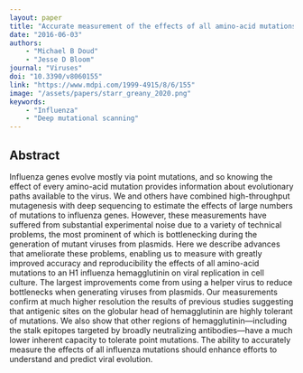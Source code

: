```yaml
---
layout: paper
title: "Accurate measurement of the effects of all amino-acid mutations on influenza hemagglutinin"
date: "2016-06-03"
authors: 
    - "Michael B Doud"
    - "Jesse D Bloom"
journal: "Viruses"
doi: "10.3390/v8060155"
link: "https://www.mdpi.com/1999-4915/8/6/155"
image: "/assets/papers/starr_greany_2020.png"
keywords:
    - "Influenza"
    - "Deep mutational scanning"
---
```


## Abstract

Influenza genes evolve mostly via point mutations, and so knowing the effect of every amino-acid mutation provides information about evolutionary paths available to the virus. We and others have combined high-throughput mutagenesis with deep sequencing to estimate the effects of large numbers of mutations to influenza genes. However, these measurements have suffered from substantial experimental noise due to a variety of technical problems, the most prominent of which is bottlenecking during the generation of mutant viruses from plasmids. Here we describe advances that ameliorate these problems, enabling us to measure with greatly improved accuracy and reproducibility the effects of all amino-acid mutations to an H1 influenza hemagglutinin on viral replication in cell culture. The largest improvements come from using a helper virus to reduce bottlenecks when generating viruses from plasmids. Our measurements confirm at much higher resolution the results of previous studies suggesting that antigenic sites on the globular head of hemagglutinin are highly tolerant of mutations. We also show that other regions of hemagglutinin—including the stalk epitopes targeted by broadly neutralizing antibodies—have a much lower inherent capacity to tolerate point mutations. The ability to accurately measure the effects of all influenza mutations should enhance efforts to understand and predict viral evolution.
